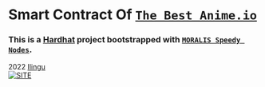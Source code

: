 # Smart Contract Of [`The Best Anime.io`](https://github.com/Ilingu/TBA-client)

### This is a [Hardhat](https://hardhat.org/getting-started/) project bootstrapped with [`MORALIS Speedy Nodes`](https://moralis.io/).

2022 [Ilingu](https://github.com/Ilingu)  
[![SITE](https://img.shields.io/badge/Licence-MIT-yellow)](https://github.com/Ilingu/The-Best-Anime/blob/main/LICENSE)
